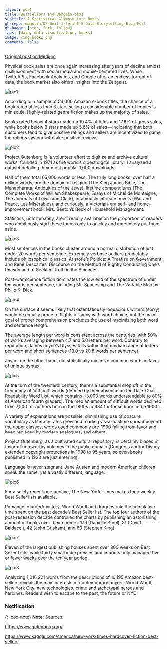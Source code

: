 ```yaml
---
layout: post
title: Bestsellers and Bargain-bins
subtitle: A Statistical Glimpse into Books
gh-repo: mmastin/DS-Unit-1-Sprint-5-Data-Storytelling-Blog-Post
gh-badge: [star, fork, follow]
tags: [data, data visualization, books]
image: /img/book1.png
comments: false
---
```


[Original post on Medium](https://medium.com/swlh/bestsellers-and-bargain-bins-a-statistical-glimpse-into-books-939bc6fc53d1)

Physical book sales are once again increasing after years of decline amidst disillusionment with social media and mobile-centered lives. While TwitteAPIs, Facebook Analytics, and Google offer an endless torrent of data, the book market also offers insights into the Zeitgeist.

![pic1](https://github.com/mmastin/mmastin.github.io/blob/master/img/book1.png)

According to a sample of 54,000 Amazon e-book titles, the chance of a book rated at less than 3 stars selling a considerable number of copies is miniscule. Highly-related genre fiction makes up the majority of sales.

Books rated below 4 stars made up 19.4% of titles and 17.6% of gross sales, while books below 3 stars made up 5.6% of sales — indicating that both customers tend to give positive ratings and sellers are incentivized to game the ratings system with fake positive reviews.

![pic2](https://github.com/mmastin/mmastin.github.io/blob/master/img/book2.png)

Project Gutenberg is ‘a volunteer effort to digitize and archive cultural works, founded in 1971 as the world’s oldest digital library.’ I analyzed a dataset detailing their most popular 1,000 downloads.

Half of them total 65,000 words or less. The truly long books, over half a million words, are the domain of religion (The King James Bible, The Mahabharata, Antiquities of the Jews), lifetime compendiums (The Complete Works of William Shakespeare, Essays of Michel de Montaigne, The Journals of Lewis and Clark), infamously intricate novels (War and Peace, Les Misérables), and curiously, a Victorian-era self- and home-improvement book, Mrs. Beeton’s Book of Household Management.

Statistics, unfortunately, aren’t readily available on the proportion of readers who ambitiously start these tomes only to quickly and indefinitely put them aside.

![pic3](https://github.com/mmastin/mmastin.github.io/blob/master/img/book3.png)

Most sentences in the books cluster around a normal distribution of just under 20 words per sentence. Extremely verbose outliers predictably include philosophical classics: Aristotle’s Politics: A Treatise on Government and René Descartes’ Discourse on the Method of Rightly Conducting One’s Reason and of Seeking Truth in the Sciences.

Post-war science fiction dominates the low end of the spectrum of under ten words per sentence, including Mr. Spaceship and The Variable Man by Philip K. Dick.

![pic4](https://github.com/mmastin/mmastin.github.io/blob/master/img/book4.png)

On the surface it seems likely that ostentatiously loquacious writers (sorry) would be equally prone to flights of fancy with word choice, but the main goal of proper comprehension precludes the use of maximizing both word and sentence length.

The average length per word is consistent across the centuries, with 50% of works averaging between 4.7 and 5.0 letters per word. Contrary to reputation, James Joyce’s Ulysses falls within that median range of letters per word and short sentences (13.0 vs 20.8 words per sentence).

Joyce, on the other hand, did statistically minimize common words in favor of unique syntax.

![pic5](https://github.com/mmastin/mmastin.github.io/blob/master/img/book5.png)

At the turn of the twentieth century, there’s a substantial drop off in the frequency of ‘difficult’ words (defined by their absence on the Dale-Chall Readability Word List, which contains ~3,000 words understandable to 80% of American fourth graders). The median amount of difficult words declined from 7,500 for authors born in the 1800s to 984 for those born in the 1900s.

A variety of explanations are possible: diminishing use of obscure vocabulary as literacy rates grew and reading-as-a-pastime spread beyond the upper classes, words used commonly pre-1900 falling from favor and been replaced by modern analogues, and others.

Project Gutenberg, as a cultivated cultural repository, is certainly biased in favor of noteworthy volumes in the public domain (Congress and/or Disney extended copyright protections in 1998 to 95 years, so even books published in 1923 are just entering).

Language is never stagnant. Jane Austen and modern American children speak the same, yet a vastly different, language.

![pic6](https://github.com/mmastin/mmastin.github.io/blob/master/img/book6.png)

For a solely recent perspective, The New York Times makes their weekly Best Seller lists available.

Romance, murder/mystery, World War II and dragons rule the cumulative time spent on the past decade’s Best Seller list. The top four authors of the post-recession decade controlled the charts by publishing an astonishing amount of books over their careers: 179 (Danielle Steel), 31 (David Baldacci), 42 (John Grisham), and 60 (Stephen King).

![pic7](https://github.com/mmastin/mmastin.github.io/blob/master/img/book7.png)

Eleven of the largest publishing houses spent over 300 weeks on Best Seller Lists, while thirty small indie presses and imprints only managed five or fewer weeks over the ten year period.

![pic8](https://github.com/mmastin/mmastin.github.io/blob/master/img/book8.png)

Analyzing 1,016,221 words from the descriptions of 10,195 Amazon best-sellers reveals the main interests of contemporary buyers: World War II, New York City, new technologies, crime and archetypal heroes and heroines. Readers wish to escape to the past, the future or NYC.

### Notification

{: .box-note}
**Note:** Sources.

https://www.gutenberg.org/

https://www.kaggle.com/cmenca/new-york-times-hardcover-fiction-best-sellers
